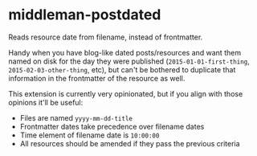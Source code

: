 # middleman-postdated

Reads resource date from filename, instead of frontmatter.

Handy when you have blog-like dated posts/resources and want them named on disk for the day they were published (`2015-01-01-first-thing`, `2015-02-03-other-thing`, etc), but can't be bothered to duplicate that information in the frontmatter of the resource as well.

This extension is currently very opinionated, but if you align with those opinions it'll be useful:

* Files are named `yyyy-mm-dd-title`
* Frontmatter dates take precedence over filename dates
* Time element of filename date is `10:00:00`
* All resources should be amended if they pass the previous criteria
